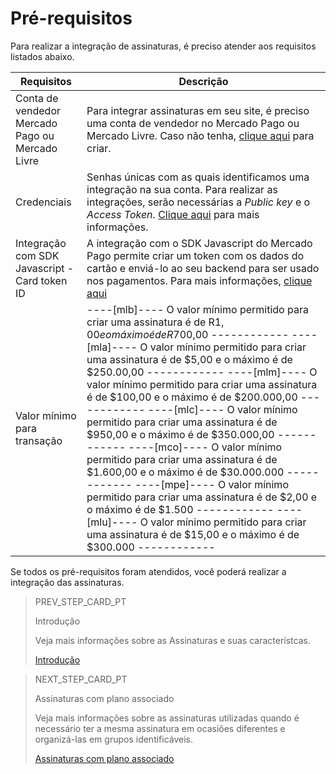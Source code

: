 # Pré-requisitos

Para realizar a integração de assinaturas, é preciso atender aos requisitos listados abaixo.

| Requisitos | Descrição |
|---|---|
| Conta de vendedor Mercado Pago ou Mercado Livre | Para integrar assinaturas em seu site, é preciso uma conta de vendedor no Mercado Pago ou Mercado Livre. Caso não tenha, [clique aqui](https://www.mercadopago[FAKER][URL][DOMAIN]/hub/registration/landing) para criar. | 
| Credenciais | Senhas únicas com as quais identificamos uma integração na sua conta. Para realizar as integrações, serão necessárias a _Public key_ e o _Access Token_. [Clique aqui](/developers/pt/guides/additional-content/credentials/credentials) para mais informações. |
| Integração com SDK Javascript - Card token ID | A integração com o SDK Javascript do Mercado Pago permite criar um token com os dados do cartão e enviá-lo ao seu backend para ser usado nos pagamentos. Para mais informações, [clique aqui](/developers/pt/guides/sdks) |
| Valor mínimo para transação | ----[mlb]---- O valor mínimo permitido para criar uma assinatura é de R$1,00 e o máximo é de R$700,00 ------------ ----[mla]---- O valor mínimo permitido para criar uma assinatura é de $5,00 e o máximo é de $250.00,00 ------------ ----[mlm]---- O valor mínimo permitido para criar uma assinatura é de $100,00 e o máximo é de $200.000,00 ------------ ----[mlc]---- O valor mínimo permitido para criar uma assinatura é de $950,00 e o máximo é de $350.000,00 ------------ ----[mco]---- O valor mínimo permitido para criar uma assinatura é de $1.600,00 e o máximo é de $30.000.000 ------------ ----[mpe]---- O valor mínimo permitido para criar uma assinatura é de $2,00 e o máximo é de $1.500 ------------ ----[mlu]---- O valor mínimo permitido para criar uma assinatura é de $15,00 e o máximo é de $300.000 ------------ | 

Se todos os pré-requisitos foram atendidos, você poderá realizar a integração das assinaturas.

> PREV_STEP_CARD_PT
>
> Introdução
>
> Veja mais informações sobre as Assinaturas e suas característcas.
>
> [Introdução](/developers/pt/docs/subscriptions/landing)

> NEXT_STEP_CARD_PT
>
> Assinaturas com plano associado
>
> Veja mais informações sobre as assinaturas utilizadas quando é necessário ter a mesma assinatura em ocasiões diferentes e organizá-las em grupos identificáveis. 
>
> [Assinaturas com plano associado](/developers/pt/docs/subscriptions/integration-configuration/subscriptions-associated-plan)